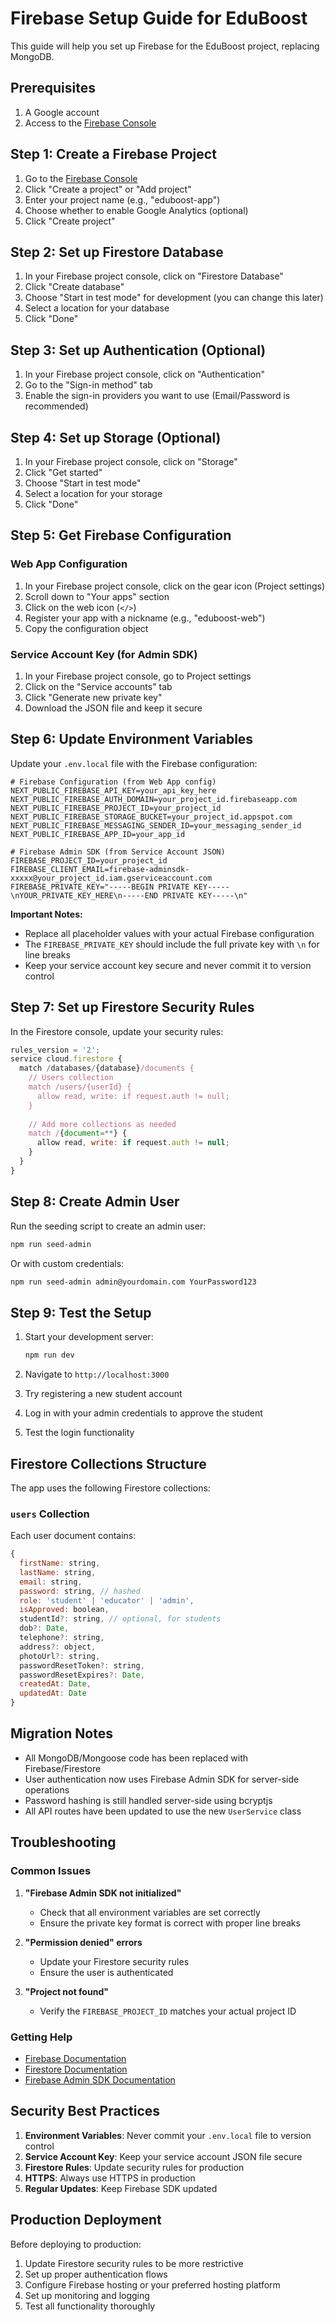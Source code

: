 # Firebase Setup Guide for EduBoost

This guide will help you set up Firebase for the EduBoost project, replacing MongoDB.

## Prerequisites

1. A Google account
2. Access to the [Firebase Console](https://console.firebase.google.com/)

## Step 1: Create a Firebase Project

1. Go to the [Firebase Console](https://console.firebase.google.com/)
2. Click "Create a project" or "Add project"
3. Enter your project name (e.g., "eduboost-app")
4. Choose whether to enable Google Analytics (optional)
5. Click "Create project"

## Step 2: Set up Firestore Database

1. In your Firebase project console, click on "Firestore Database"
2. Click "Create database"
3. Choose "Start in test mode" for development (you can change this later)
4. Select a location for your database
5. Click "Done"

## Step 3: Set up Authentication (Optional)

1. In your Firebase project console, click on "Authentication"
2. Go to the "Sign-in method" tab
3. Enable the sign-in providers you want to use (Email/Password is recommended)

## Step 4: Set up Storage (Optional)

1. In your Firebase project console, click on "Storage"
2. Click "Get started"
3. Choose "Start in test mode"
4. Select a location for your storage
5. Click "Done"

## Step 5: Get Firebase Configuration

### Web App Configuration

1. In your Firebase project console, click on the gear icon (Project settings)
2. Scroll down to "Your apps" section
3. Click on the web icon (`</>`)
4. Register your app with a nickname (e.g., "eduboost-web")
5. Copy the configuration object

### Service Account Key (for Admin SDK)

1. In your Firebase project console, go to Project settings
2. Click on the "Service accounts" tab
3. Click "Generate new private key"
4. Download the JSON file and keep it secure

## Step 6: Update Environment Variables

Update your `.env.local` file with the Firebase configuration:

```env
# Firebase Configuration (from Web App config)
NEXT_PUBLIC_FIREBASE_API_KEY=your_api_key_here
NEXT_PUBLIC_FIREBASE_AUTH_DOMAIN=your_project_id.firebaseapp.com
NEXT_PUBLIC_FIREBASE_PROJECT_ID=your_project_id
NEXT_PUBLIC_FIREBASE_STORAGE_BUCKET=your_project_id.appspot.com
NEXT_PUBLIC_FIREBASE_MESSAGING_SENDER_ID=your_messaging_sender_id
NEXT_PUBLIC_FIREBASE_APP_ID=your_app_id

# Firebase Admin SDK (from Service Account JSON)
FIREBASE_PROJECT_ID=your_project_id
FIREBASE_CLIENT_EMAIL=firebase-adminsdk-xxxxx@your_project_id.iam.gserviceaccount.com
FIREBASE_PRIVATE_KEY="-----BEGIN PRIVATE KEY-----\nYOUR_PRIVATE_KEY_HERE\n-----END PRIVATE KEY-----\n"
```

**Important Notes:**
- Replace all placeholder values with your actual Firebase configuration
- The `FIREBASE_PRIVATE_KEY` should include the full private key with `\n` for line breaks
- Keep your service account key secure and never commit it to version control

## Step 7: Set up Firestore Security Rules

In the Firestore console, update your security rules:

```javascript
rules_version = '2';
service cloud.firestore {
  match /databases/{database}/documents {
    // Users collection
    match /users/{userId} {
      allow read, write: if request.auth != null;
    }
    
    // Add more collections as needed
    match /{document=**} {
      allow read, write: if request.auth != null;
    }
  }
}
```

## Step 8: Create Admin User

Run the seeding script to create an admin user:

```bash
npm run seed-admin
```

Or with custom credentials:

```bash
npm run seed-admin admin@yourdomain.com YourPassword123
```

## Step 9: Test the Setup

1. Start your development server:
   ```bash
   npm run dev
   ```

2. Navigate to `http://localhost:3000`
3. Try registering a new student account
4. Log in with your admin credentials to approve the student
5. Test the login functionality

## Firestore Collections Structure

The app uses the following Firestore collections:

### `users` Collection

Each user document contains:

```javascript
{
  firstName: string,
  lastName: string,
  email: string,
  password: string, // hashed
  role: 'student' | 'educator' | 'admin',
  isApproved: boolean,
  studentId?: string, // optional, for students
  dob?: Date,
  telephone?: string,
  address?: object,
  photoUrl?: string,
  passwordResetToken?: string,
  passwordResetExpires?: Date,
  createdAt: Date,
  updatedAt: Date
}
```

## Migration Notes

- All MongoDB/Mongoose code has been replaced with Firebase/Firestore
- User authentication now uses Firebase Admin SDK for server-side operations
- Password hashing is still handled server-side using bcryptjs
- All API routes have been updated to use the new `UserService` class

## Troubleshooting

### Common Issues

1. **"Firebase Admin SDK not initialized"**
   - Check that all environment variables are set correctly
   - Ensure the private key format is correct with proper line breaks

2. **"Permission denied" errors**
   - Update your Firestore security rules
   - Ensure the user is authenticated

3. **"Project not found"**
   - Verify the `FIREBASE_PROJECT_ID` matches your actual project ID

### Getting Help

- [Firebase Documentation](https://firebase.google.com/docs)
- [Firestore Documentation](https://firebase.google.com/docs/firestore)
- [Firebase Admin SDK Documentation](https://firebase.google.com/docs/admin/setup)

## Security Best Practices

1. **Environment Variables**: Never commit your `.env.local` file to version control
2. **Service Account Key**: Keep your service account JSON file secure
3. **Firestore Rules**: Update security rules for production
4. **HTTPS**: Always use HTTPS in production
5. **Regular Updates**: Keep Firebase SDK updated

## Production Deployment

Before deploying to production:

1. Update Firestore security rules to be more restrictive
2. Set up proper authentication flows
3. Configure Firebase hosting or your preferred hosting platform
4. Set up monitoring and logging
5. Test all functionality thoroughly